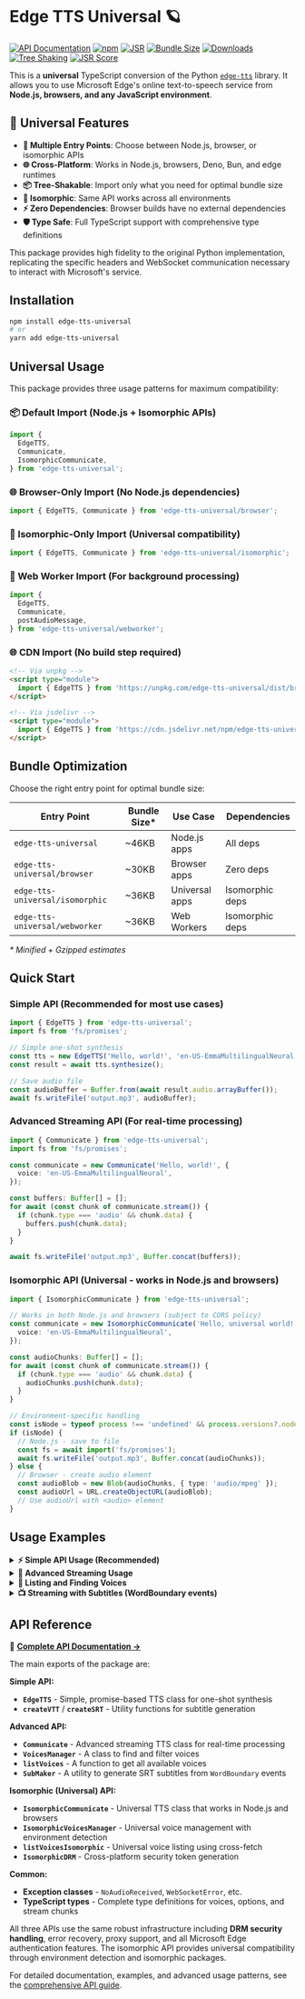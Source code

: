 # Edge TTS Universal 🪐

[![API Documentation](https://img.shields.io/badge/API-Documentation-blue)](./API.md)
[![npm](https://img.shields.io/npm/v/edge-tts-universal)](https://www.npmjs.com/package/edge-tts-universal)
[![JSR](https://jsr.io/badges/@edge-tts/universal)](https://jsr.io/@edge-tts/universal)
[![Bundle Size](https://img.shields.io/bundlephobia/minzip/edge-tts-universal)](https://bundlephobia.com/package/edge-tts-universal)
[![Downloads](https://img.shields.io/npm/dm/edge-tts-universal)](https://www.npmjs.com/package/edge-tts-universal)
[![Tree Shaking](https://img.shields.io/badge/tree%20shaking-✓-green)](#bundle-optimization)
[![JSR Score](https://jsr.io/badges/@edge-tts/universal/score)](https://jsr.io/@edge-tts/universal)

This is a **universal** TypeScript conversion of the Python [`edge-tts`](https://github.com/rany2/edge-tts) library. It allows you to use Microsoft Edge's online text-to-speech service from **Node.js, browsers, and any JavaScript environment**.

## 🌟 Universal Features

- **🚀 Multiple Entry Points**: Choose between Node.js, browser, or isomorphic APIs
- **🌐 Cross-Platform**: Works in Node.js, browsers, Deno, Bun, and edge runtimes
- **📦 Tree-Shakable**: Import only what you need for optimal bundle size
- **🔄 Isomorphic**: Same API works across all environments
- **⚡ Zero Dependencies**: Browser builds have no external dependencies
- **🛡️ Type Safe**: Full TypeScript support with comprehensive type definitions

This package provides high fidelity to the original Python implementation, replicating the specific headers and WebSocket communication necessary to interact with Microsoft's service.

## Installation

```bash
npm install edge-tts-universal
# or
yarn add edge-tts-universal
```

## Universal Usage

This package provides three usage patterns for maximum compatibility:

### 📦 Default Import (Node.js + Isomorphic APIs)

```typescript
import {
  EdgeTTS,
  Communicate,
  IsomorphicCommunicate,
} from 'edge-tts-universal';
```

### 🌐 Browser-Only Import (No Node.js dependencies)

```typescript
import { EdgeTTS, Communicate } from 'edge-tts-universal/browser';
```

### 🚀 Isomorphic-Only Import (Universal compatibility)

```typescript
import { EdgeTTS, Communicate } from 'edge-tts-universal/isomorphic';
```

### 👷 Web Worker Import (For background processing)

```typescript
import {
  EdgeTTS,
  Communicate,
  postAudioMessage,
} from 'edge-tts-universal/webworker';
```

### 🌐 CDN Import (No build step required)

```html
<!-- Via unpkg -->
<script type="module">
  import { EdgeTTS } from 'https://unpkg.com/edge-tts-universal/dist/browser.js';
</script>

<!-- Via jsdelivr -->
<script type="module">
  import { EdgeTTS } from 'https://cdn.jsdelivr.net/npm/edge-tts-universal/dist/browser.js';
</script>
```

## Bundle Optimization

Choose the right entry point for optimal bundle size:

| Entry Point                     | Bundle Size\* | Use Case       | Dependencies    |
| ------------------------------- | ------------- | -------------- | --------------- |
| `edge-tts-universal`            | ~46KB         | Node.js apps   | All deps        |
| `edge-tts-universal/browser`    | ~30KB         | Browser apps   | Zero deps       |
| `edge-tts-universal/isomorphic` | ~36KB         | Universal apps | Isomorphic deps |
| `edge-tts-universal/webworker`  | ~36KB         | Web Workers    | Isomorphic deps |

_\* Minified + Gzipped estimates_

## Quick Start

### Simple API (Recommended for most use cases)

```typescript
import { EdgeTTS } from 'edge-tts-universal';
import fs from 'fs/promises';

// Simple one-shot synthesis
const tts = new EdgeTTS('Hello, world!', 'en-US-EmmaMultilingualNeural');
const result = await tts.synthesize();

// Save audio file
const audioBuffer = Buffer.from(await result.audio.arrayBuffer());
await fs.writeFile('output.mp3', audioBuffer);
```

### Advanced Streaming API (For real-time processing)

```typescript
import { Communicate } from 'edge-tts-universal';
import fs from 'fs/promises';

const communicate = new Communicate('Hello, world!', {
  voice: 'en-US-EmmaMultilingualNeural',
});

const buffers: Buffer[] = [];
for await (const chunk of communicate.stream()) {
  if (chunk.type === 'audio' && chunk.data) {
    buffers.push(chunk.data);
  }
}

await fs.writeFile('output.mp3', Buffer.concat(buffers));
```

### Isomorphic API (Universal - works in Node.js and browsers)

```typescript
import { IsomorphicCommunicate } from 'edge-tts-universal';

// Works in both Node.js and browsers (subject to CORS policy)
const communicate = new IsomorphicCommunicate('Hello, universal world!', {
  voice: 'en-US-EmmaMultilingualNeural',
});

const audioChunks: Buffer[] = [];
for await (const chunk of communicate.stream()) {
  if (chunk.type === 'audio' && chunk.data) {
    audioChunks.push(chunk.data);
  }
}

// Environment-specific handling
const isNode = typeof process !== 'undefined' && process.versions?.node;
if (isNode) {
  // Node.js - save to file
  const fs = await import('fs/promises');
  await fs.writeFile('output.mp3', Buffer.concat(audioChunks));
} else {
  // Browser - create audio element
  const audioBlob = new Blob(audioChunks, { type: 'audio/mpeg' });
  const audioUrl = URL.createObjectURL(audioBlob);
  // Use audioUrl with <audio> element
}
```

## Usage Examples

<details>
<summary><strong>⚡ Simple API Usage (Recommended)</strong></summary>

Here's how to use the simple, promise-based API for quick synthesis:

```typescript
// examples/simple-api.ts
import { EdgeTTS, createVTT, createSRT } from 'edge-tts-universal';
import { promises as fs } from 'fs';
import path from 'path';

const TEXT = 'Hello, world! This is a test of the simple edge-tts API.';
const VOICE = 'en-US-EmmaMultilingualNeural';
const OUTPUT_FILE = path.join(__dirname, 'simple-test.mp3');

async function main() {
  // Create TTS instance with prosody options
  const tts = new EdgeTTS(TEXT, VOICE, {
    rate: '+10%',
    volume: '+0%',
    pitch: '+0Hz',
  });

  try {
    // Synthesize speech (one-shot)
    const result = await tts.synthesize();

    // Save audio file
    const audioBuffer = Buffer.from(await result.audio.arrayBuffer());
    await fs.writeFile(OUTPUT_FILE, audioBuffer);

    // Generate subtitle files
    const vttContent = createVTT(result.subtitle);
    const srtContent = createSRT(result.subtitle);

    await fs.writeFile('subtitles.vtt', vttContent);
    await fs.writeFile('subtitles.srt', srtContent);

    console.log(`Audio saved to ${OUTPUT_FILE}`);
    console.log(`Generated ${result.subtitle.length} word boundaries`);
  } catch (error) {
    console.error('Synthesis failed:', error);
  }
}

main().catch(console.error);
```

</details>

<details>
<summary><strong>📁 Advanced Streaming Usage</strong></summary>

Here is an example using the advanced streaming API for real-time processing:

```typescript
// examples/streaming.ts
import { Communicate } from 'edge-tts-universal';
import { promises as fs } from 'fs';
import path from 'path';

const TEXT =
  'Hello, world! This is a test of the new edge-tts Node.js library.';
const VOICE = 'en-US-EmmaMultilingualNeural';
const OUTPUT_FILE = path.join(__dirname, 'test.mp3');

async function main() {
  const communicate = new Communicate(TEXT, { voice: VOICE });

  const buffers: Buffer[] = [];
  for await (const chunk of communicate.stream()) {
    if (chunk.type === 'audio' && chunk.data) {
      buffers.push(chunk.data);
    }
  }

  const finalBuffer = Buffer.concat(buffers);
  await fs.writeFile(OUTPUT_FILE, finalBuffer);

  console.log(`Audio saved to ${OUTPUT_FILE}`);
}

main().catch(console.error);
```

</details>

<details>
<summary><strong>🎤 Listing and Finding Voices</strong></summary>

You can list all available voices and filter them by criteria.

```typescript
// examples/listVoices.ts
import { VoicesManager } from 'edge-tts-universal';

async function main() {
  const voicesManager = await VoicesManager.create();

  // Find all English voices
  const voices = voicesManager.find({ Language: 'en' });
  console.log(
    'English voices:',
    voices.map((v) => v.ShortName)
  );

  // Find female US voices
  const femaleUsVoices = voicesManager.find({
    Gender: 'Female',
    Locale: 'en-US',
  });
  console.log(
    'Female US voices:',
    femaleUsVoices.map((v) => v.ShortName)
  );
}

main().catch(console.error);
```

</details>

<details>
<summary><strong>📺 Streaming with Subtitles (WordBoundary events)</strong></summary>

The `stream()` method provides `WordBoundary` events for generating subtitles.

```typescript
// examples/streaming.ts
import { Communicate, SubMaker } from 'edge-tts-universal';

const TEXT = 'This is a test of the streaming functionality, with subtitles.';
const VOICE = 'en-GB-SoniaNeural';

async function main() {
  const communicate = new Communicate(TEXT, { voice: VOICE });
  const subMaker = new SubMaker();

  for await (const chunk of communicate.stream()) {
    if (chunk.type === 'audio' && chunk.data) {
      // Do something with the audio data, e.g., stream it to a client.
      console.log(`Received audio chunk of size: ${chunk.data.length}`);
    } else if (chunk.type === 'WordBoundary') {
      subMaker.feed(chunk);
    }
  }

  // Get the subtitles in SRT format.
  const srt = subMaker.getSrt();
  console.log('\nGenerated Subtitles (SRT):\n', srt);
}

main().catch(console.error);
```

</details>

## API Reference

📖 **[Complete API Documentation →](./API.md)**

The main exports of the package are:

**Simple API:**

- **`EdgeTTS`** - Simple, promise-based TTS class for one-shot synthesis
- **`createVTT`** / **`createSRT`** - Utility functions for subtitle generation

**Advanced API:**

- **`Communicate`** - Advanced streaming TTS class for real-time processing
- **`VoicesManager`** - A class to find and filter voices
- **`listVoices`** - A function to get all available voices
- **`SubMaker`** - A utility to generate SRT subtitles from `WordBoundary` events

**Isomorphic (Universal) API:**

- **`IsomorphicCommunicate`** - Universal TTS class that works in Node.js and browsers
- **`IsomorphicVoicesManager`** - Universal voice management with environment detection
- **`listVoicesIsomorphic`** - Universal voice listing using cross-fetch
- **`IsomorphicDRM`** - Cross-platform security token generation

**Common:**

- **Exception classes** - `NoAudioReceived`, `WebSocketError`, etc.
- **TypeScript types** - Complete type definitions for voices, options, and stream chunks

All three APIs use the same robust infrastructure including **DRM security handling**, error recovery, proxy support, and all Microsoft Edge authentication features. The isomorphic API provides universal compatibility through environment detection and isomorphic packages.

For detailed documentation, examples, and advanced usage patterns, see the [comprehensive API guide](./API.md).
